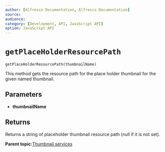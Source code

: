 ```yaml
---
author: [Alfresco Documentation, Alfresco Documentation]
source: 
audience: 
category: [Development, API, JavaScript API]
option: JavaScript API
---
```


# `getPlaceHolderResourcePath`

`getPlaceHolderResourcePath(thumbnailName)`

This method gets the resource path for the place holder thumbnail for the given named thumbnail.



## Parameters

-   **thumbnailName**

## Returns

Returns a string of placeholder thumbnail resource path \(null if it is not set\).

**Parent topic:**[Thumbnail services](../references/API-JS-ThumbnailService.md)

